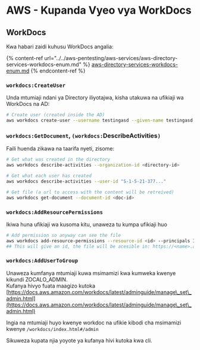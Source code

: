 # AWS - Kupanda Vyeo vya WorkDocs

## WorkDocs

Kwa habari zaidi kuhusu WorkDocs angalia:

{% content-ref url="../../aws-pentesting/aws-services/aws-directory-services-workdocs-enum.md" %}
[aws-directory-services-workdocs-enum.md](../../aws-pentesting/aws-services/aws-directory-services-workdocs-enum.md)
{% endcontent-ref %}

### `workdocs:CreateUser`

Unda mtumiaji ndani ya Directory iliyotajwa, kisha utakuwa na ufikiaji wa WorkDocs na AD:
```bash
# Create user (created inside the AD)
aws workdocs create-user --username testingasd --given-name testingasd --surname testingasd --password <password> --email-address name@directory.domain --organization-id <directory-id>
```
### `workdocs:GetDocument`, `(workdocs:`DescribeActivities`)`

Faili huenda zikawa na taarifa nyeti, zisome:
```bash
# Get what was created in the directory
aws workdocs describe-activities --organization-id <directory-id>

# Get what each user has created
aws workdocs describe-activities --user-id "S-1-5-21-377..."

# Get file (a url to access with the content will be retreived)
aws workdocs get-document --document-id <doc-id>
```
### `workdocs:AddResourcePermissions`

Ikiwa huna ufikiaji wa kusoma kitu, unaweza tu kumpa ufikiaji huo
```bash
# Add permission so anyway can see the file
aws workdocs add-resource-permissions --resource-id <id> --principals Id=anonymous,Type=ANONYMOUS,Role=VIEWER
## This will give an id, the file will be acesible in: https://<name>.awsapps.com/workdocs/index.html#/share/document/<id>
```
### `workdocs:AddUserToGroup`

Unaweza kumfanya mtumiaji kuwa msimamizi kwa kumweka kwenye kikundi ZOCALO\_ADMIN.\
Kufanya hivyo fuata maagizo kutoka [https://docs.aws.amazon.com/workdocs/latest/adminguide/manage\_set\_admin.html](https://docs.aws.amazon.com/workdocs/latest/adminguide/manage\_set\_admin.html)

Ingia na mtumiaji huyo kwenye workdoc na ufikie kibodi cha msimamizi kwenye `/workdocs/index.html#/admin`

Sikuweza kupata njia yoyote ya kufanya hivi kutoka kwa cli.
